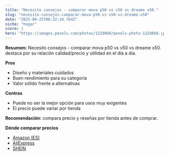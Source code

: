 ```yaml
---
title: "Necesito consejos - comparar mova p50 vs v50 vs dreame x50."
slug: "necesito-consejos-comparar-mova-p50-vs-v50-vs-dreame-x50"
date: "2025-09-25T06:32:34.764Z"
niche: "hogar"
score: 1
hero: "https://images.pexels.com/photos/1229860/pexels-photo-1229860.jpeg?auto=compress&cs=tinysrgb&fit=crop&h=627&w=1200&auto=compress&cs=tinysrgb&w=1200&h=675&fit=crop"
---
```


**Resumen:** Necesito consejos - comparar mova p50 vs v50 vs dreame x50. destaca por su relación calidad/precio y utilidad en el día a día.

**Pros**
- Diseño y materiales cuidados
- Buen rendimiento para su categoría
- Valor sólido frente a alternativas

**Contras**
- Puede no ser la mejor opción para usos muy exigentes
- El precio puede variar por tienda

**Recomendación:** compara precio y reseñas por tienda antes de comprar.

**Dónde comparar precios**
- [Amazon (ES)](https://www.amazon.es/s?k=Necesito%20consejos%20-%20comparar%20mova%20p50%20vs%20v50%20vs%20dreame%20x50.&tag=teknovashop25-21)
- [AliExpress](https://www.aliexpress.com/wholesale?SearchText=Necesito%20consejos%20-%20comparar%20mova%20p50%20vs%20v50%20vs%20dreame%20x50.)
- [SHEIN](https://www.shein.com/pdsearch/Necesito%20consejos%20-%20comparar%20mova%20p50%20vs%20v50%20vs%20dreame%20x50.)
